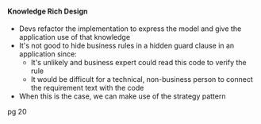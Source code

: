 
#### Knowledge Rich Design
- Devs refactor the implementation to express the model and give the application use of that knowledge
- It's not good to hide business rules in a hidden guard clause in an application since:
	- It's unlikely and business expert could read this code to verify the rule
	- It would be difficult for a technical, non-business person to connect the requirement text with the code
- When this is the case, we can make use of the strategy pattern 


pg 20